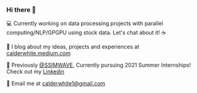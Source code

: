 ### Hi there 👋

:computer: Currently working on data processing projects with parallel computing/NLP/GPGPU using stock data. Let's chat about it! :coffee:

:book: I blog about my ideas, projects and experiences at [calderwhite.medium.com](https://calderwhite.medium.com)

:office: Previously [@SSIMWAVE](https://ssimwave.com), Currently pursuing 2021 Summer Internships! Check out my [Linkedin](https://www.linkedin.com/in/calderwhite/)

:incoming_envelope: Email me at [calderwhite1@gmail.com](mailto:calderwhite1@gmail.com)
